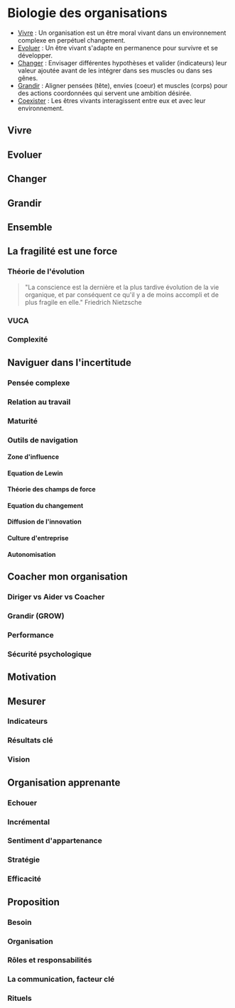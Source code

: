 # Biologie des organisations

- [Vivre](#Vivre) : Un organisation est un être moral vivant dans un environnement complexe en perpétuel changement.
- [Evoluer](#Evoluer) : Un être vivant s'adapte en permanence pour survivre et se développer.
- [Changer](#Changer) : Envisager différentes hypothèses et valider (indicateurs) leur valeur ajoutée avant de les intégrer dans ses muscles ou dans ses gênes.
- [Grandir](#Grandir) : Aligner pensées (tête), envies (coeur) et muscles (corps) pour des actions coordonnées qui servent une ambition désirée.
- [Coexister](#Coexister) : Les êtres vivants interagissent entre eux et avec leur environnement.

## Vivre
## Evoluer
## Changer
## Grandir
## Ensemble

## La fragilité est une force

### Théorie de l'évolution

> "La conscience est la dernière et la plus tardive évolution de la vie organique, et par conséquent ce qu'il y a de moins accompli et de plus fragile en elle." Friedrich Nietzsche

### VUCA
### Complexité


## Naviguer dans l'incertitude
### Pensée complexe
### Relation au travail
### Maturité
### Outils de navigation
#### Zone d'influence
#### Equation de Lewin
#### Théorie des champs de force
#### Equation du changement
#### Diffusion de l'innovation
#### Culture d'entreprise
#### Autonomisation

## Coacher mon organisation
### Diriger vs Aider vs Coacher
### Grandir (GROW)
### Performance
### Sécurité psychologique
## Motivation
## Mesurer
### Indicateurs
### Résultats clé
### Vision

## Organisation apprenante
### Echouer
### Incrémental
### Sentiment d'appartenance
### Stratégie
### Efficacité

## Proposition
### Besoin
### Organisation
### Rôles et responsabilités
### La communication, facteur clé
### Rituels